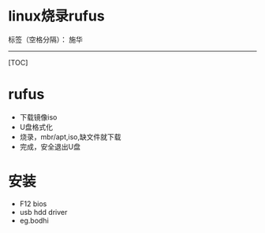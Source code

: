 # linux烧录rufus

标签（空格分隔）： 施华

---

[TOC]
# rufus
+ 下载镜像iso
+ U盘格式化
+ 烧录，mbr/apt,iso,缺文件就下载
+ 完成，安全退出U盘

# 安装
+ F12 bios
+ usb hdd driver
+ eg.bodhi





